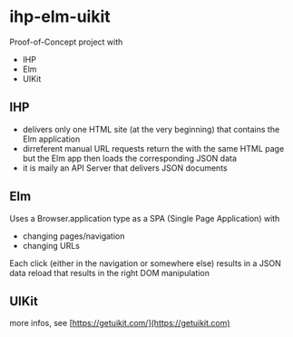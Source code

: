 # ihp-elm-uikit
Proof-of-Concept project with
- IHP
- Elm
- UIKit

## IHP
- delivers only one HTML site (at the very beginning) that contains the Elm application
- dirreferent manual URL requests return the with the same HTML page but the Elm app then loads the corresponding JSON data
- it is maily an API Server that delivers JSON documents

## Elm
Uses a Browser.application type as a SPA (Single Page Application)
with
- changing pages/navigation
- changing URLs

Each click (either in the navigation or somewhere else) results in a JSON data reload that results in the right DOM manipulation

## UIKit
more infos, see [https://getuikit.com/](https://getuikit.com)
